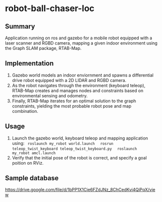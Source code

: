 ﻿# robot-ball-chaser-loc
## Summary
Application running on ros and gazebo for a mobile robot equipped with a laser scanner and RGBD camera, mapping a given indoor environment using the Graph SLAM package, RTAB-Map.    
## Implementation
1. Gazebo world models an indoor enviornment and spawns a differential drive robot equipped with a 2D LIDAR and RGBD camera. 
2. As the robot navigates through the environment (keyboard teleop), RTAB-Map creates and manages nodes and constraints based on environmental sensing and odometry.
3. Finally, RTAB-Map iterates for an optimal solution to the graph constraints, yielding the most probable robot pose and map combination.

## Usage
1. Launch the gazebo world, keyboard teleop and mapping application using:
<code> roslaunch my_robot world.launch </code>
<code> rosrun teleop_twist_keyboard teleop_twist_keyboard.py </code>
<code> roslaunch my_robot amcl.launch </code>
2. Verify that the initial pose of the robot is correct, and specify a goal poition on RViz. 
## Sample database
https://drive.google.com/file/d/1bPP1X1Cie6FZdJNz_8ChCedKvi4QiPqX/view



